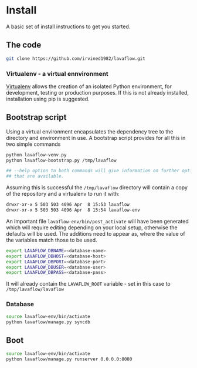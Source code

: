 # Install

A basic set of install instructions to get you started.

## The code

```bash
git clone https://github.com/irvined1982/lavaflow.git
```

### Virtualenv - a virtual ennvironment

[Virtualenv](http://www.virtualenv.org/en/latest/) allows the creation of an 
isolated Python environment, for development, testing or production purposes. 
If this is not already installed, installation using pip is suggested.

## Bootstrap script

Using a virtual environment encapsulates the dependency tree to the directory 
and environment in use. A bootstrap script provides for all this in two simple 
commands

```bash
python lavaflow-venv.py
python lavaflow-bootstrap.py /tmp/lavaflow

## --help option to both commands will give information on further options 
## that are available.
```

Assuming this is successful the ```/tmp/lavaflow``` directory will contain a 
copy of the repository and a virtualenv to run it with:

```bash
drwxr-xr-x 5 503 503 4096 Apr  8 15:53 lavaflow
drwxr-xr-x 5 503 503 4096 Apr  8 15:54 lavaflow-env
```

An important file ```lavaflow-env/bin/post_activate``` will have been generated 
which will require editing depending on your local setup, otherwise the defaults
will be used.  The additions need to appear as, where the value of the variables
match those to be used.

```bash
export LAVAFLOW_DBNAME=<database-name>
export LAVAFLOW_DBHOST=<database-host>
export LAVAFLOW_DBPORT=<database-port>
export LAVAFLOW_DBUSER=<database-user>
export LAVAFLOW_DBPASS=<database-pass>
```

It will already contain the ```LAVAFLOW_ROOT``` variable - set in this case 
to ```/tmp/lavaflow/lavaflow```

### Database

```bash
source lavaflow-env/bin/activate
python lavaflow/manage.py syncdb
```

## Boot

```bash
source lavaflow-env/bin/activate
python lavaflow/manage.py runserver 0.0.0.0:8080
```

